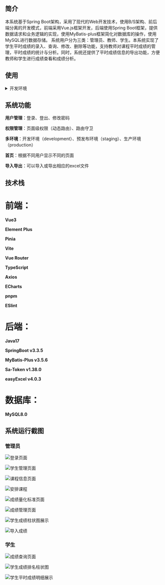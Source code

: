 ## 简介

本系统基于Spring Boot架构，采用了现代的Web开发技术，使用B/S架构、前后端分离的开发模式，前端采用Vue.js框架开发，后端使用Spring Boot框架，提供数据请求和业务逻辑的实现，使用MyBatis-plus框架简化对数据库的操作，使用MySQL进行数据存储。
系统用户分为三类：管理员、教师、学生。本系统实现了学生平时成绩的录入、查询、修改、删除等功能，支持教师对课程平时成绩的管理，平时成绩的统计与分析。同时，系统还提供了平时成绩信息的导出功能，方便教师和学生进行成绩查看和成绩分析。

## 使用

<details>
<summary>开发环境</summary>

<br>

- `Visual Studio Code`
- 安装 `.vscode/extensions.json` 文件中推荐的插件
- `node` 20.x 或 22+
- `pnpm` 9+

</details>


## 系统功能

**用户管理**：登录、登出、修改密码

**权限管理**：页面级权限（动态路由）、路由守卫

**多环境**：开发环境（development）、预发布环境（staging）、生产环境（production）

**首页**：根据不同用户显示不同的页面

**导入导出**：可以导入或导出相应的excel文件


## 技术栈

# 前端：

**Vue3**

**Element Plus**

**Pinia**

**Vite**

**Vue Router**

**TypeScript**

**Axios**

**ECharts**

**pnpm**

**ESlint**



# 后端：

**Java17**

**SpringBoot v3.3.5**

**MyBatis-Plus v3.5.6**

**Sa-Token v1.38.0**

**easyExcel v4.0.3**

# 数据库：

**MySQL8.0**


## 系统运行截图

### 管理员

![登录页面](images/1.png)

![学生管理页面](./images/2.png)

![课程信息页面](./images/3.png)

![安排课程](./images/4.png)

![成绩量化标准页面](./images/5.png)

![成绩管理页面](./images/6.png)

![学生成绩柱状图展示](./images/7.png)

![导入成绩](./images/7-1.png)

### 学生

![成绩查询页面](./images/8.png)

![学生成绩排名柱状图](./images/9.png)

![学生平时成绩明细展示](./images/10.png)
